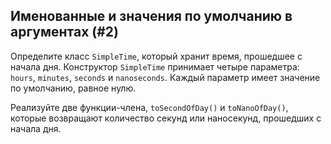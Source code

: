 ## Именованные и значения по умолчанию в аргументах (#2)

Определите класс `SimpleTime`, который хранит время, прошедшее с начала дня. Конструктор `SimpleTime` принимает четыре параметра: `hours`, `minutes`, `seconds` и `nanoseconds`. Каждый параметр имеет значение по умолчанию, равное нулю.

Реализуйте две функции-члена, `toSecondOfDay()` и `toNanoOfDay()`, которые возвращают количество секунд или наносекунд, прошедших с начала дня.